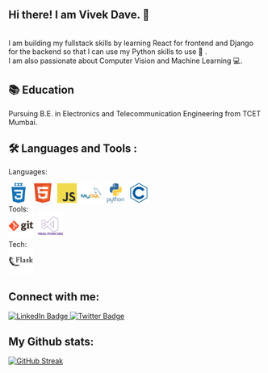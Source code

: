 ## Hi there! I am Vivek Dave. 🤙
<br>
I am building my fullstack skills by learning React for frontend and Django for the backend so that I can use my Python skills to use 🐍 . <br> I am also passionate about Computer Vision and Machine Learning 💻. 
<br>

## 📚 Education 
Pursuing B.E. in Electronics and Telecommunication Engineering from TCET Mumbai. 

## :hammer_and_wrench: Languages and Tools : 
Languages:
<div>
  <img src="https://github.com/devicons/devicon/blob/master/icons/css3/css3-plain-wordmark.svg"  title="CSS3" alt="CSS" width="40" height="40"/>&nbsp;
  <img src="https://github.com/devicons/devicon/blob/master/icons/html5/html5-original.svg" title="HTML5" alt="HTML" width="40" height="40"/>&nbsp;
  <img src="https://github.com/devicons/devicon/blob/master/icons/javascript/javascript-original.svg" title="JavaScript" alt="JavaScript" width="40" height="40"/>&nbsp;
  <img src="https://github.com/devicons/devicon/blob/master/icons/mysql/mysql-original-wordmark.svg" title="MySQL"  alt="MySQL" width="40" height="40"/>&nbsp;
  <img src="https://github.com/devicons/devicon/blob/master/icons/python/python-original-wordmark.svg"  title="Python" alt="Python" width="40" height="40"/>&nbsp;
  <img src= "https://github.com/devicons/devicon/blob/master/icons/c/c-line.svg" title= "C" alt = "C" width="40" height= "40"/>&nbsp;

</div>
Tools:
<div> 
  <img src= "https://github.com/devicons/devicon/blob/master/icons/git/git-original-wordmark.svg" title = "Git" alt = "C" width = "50" height = "50"/>&nbsp;
  <img src="https://github.com/devicons/devicon/blob/master/icons/visualstudio/visualstudio-line-wordmark.svg" title= "VSC" alt = "VSCode" width ="50" height="50"/>&nbsp;
</div>
Tech:
<div>
  <img src = "https://github.com/devicons/devicon/blob/master/icons/flask/flask-original-wordmark.svg" title = "Flask" alt = "C" width = "50" height = "50"/>&nbsp;
</div>

## Connect with me:
<div id="badges">
  <a href="https://www.linkedin.com/in/vivek-dave-2a0362233?utm_source=share&utm_campaign=share_via&utm_content=profile&utm_medium=android_app">
    <img src="https://img.shields.io/badge/LinkedIn-blue?style=for-the-badge&logo=linkedin&logoColor=white" alt="LinkedIn Badge"/>
  </a>
  <a href="https://x.com/Viv_Dave_?t=yJbIF4uVexHkKAKxGo242g&s=09">
    <img src="https://img.shields.io/badge/Twitter-blue?style=for-the-badge&logo=twitter&logoColor=white" alt="Twitter Badge"/>
  </a>
</div>

## My Github stats: 
<a href="https://git.io/streak-stats"><img src="https://github-readme-streak-stats.herokuapp.com?user=viv-dave&theme=dark" alt="GitHub Streak" /></a>

<!--
**Viv-Dave/Viv-Dave** is a ✨ _special_ ✨ repository because its `README.md` (this file) appears on your GitHub profile.

Here are some ideas to get you started:

- 🔭 I’m currently working on ...
- 🌱 I’m currently learning ...
- 👯 I’m looking to collaborate on ...
- 🤔 I’m looking for help with ...
- 💬 Ask me about ...
- 📫 How to reach me: ...
- 😄 Pronouns: ...
- ⚡ Fun fact: ...
-->
